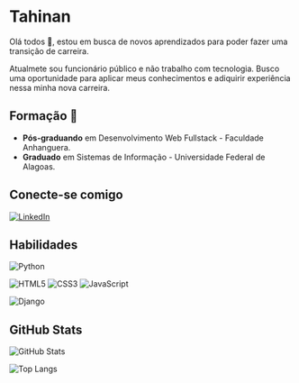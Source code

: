 # Tahinan

Olá todos 👋, estou em busca de novos aprendizados para poder fazer uma transição de carreira.

Atualmete sou funcionário público e não trabalho com tecnologia. Busco uma oportunidade para aplicar meus conhecimentos e adiquirir experiência nessa minha nova carreira.

## Formação 📗
* **Pós-graduando** em Desenvolvimento Web Fullstack - Faculdade Anhanguera.
* **Graduado** em Sistemas de Informação - Universidade Federal de Alagoas.

## Conecte-se comigo
[![LinkedIn](https://img.shields.io/badge/LinkedIn-0077B5?style=for-the-badge&logo=linkedin&logoColor=white)](www.linkedin.com/in/tahinan-wilena/)

## Habilidades
![Python](https://img.shields.io/badge/python-3670A0?style=for-the-badge&logo=python&logoColor=ffdd54)

![HTML5](https://img.shields.io/badge/HTML5-E34F26?style=for-the-badge&logo=html5&logoColor=white)
![CSS3](https://img.shields.io/badge/CSS3-1572B6?style=for-the-badge&logo=css3&logoColor=white)
![JavaScript](https://img.shields.io/badge/JavaScript-F7DF1E?style=for-the-badge&logo=javascript&logoColor=black)

![Django](https://img.shields.io/badge/django-%23092E20.svg?style=for-the-badge&logo=django&logoColor=white)

## GitHub Stats
![GitHub Stats](https://github-readme-stats.vercel.app/api?username=Tahinan&theme=transparent&bg_color=000&border_color=30A3DC&show_icons=true&icon_color=30A3DC&title_color=E94D5F&text_color=FFF)

![Top Langs](https://github-readme-stats-git-masterrstaa-rickstaa.vercel.app/api/top-langs/?username=Tahinan&layout=compact&bg_color=000&border_color=30A3DC&title_color=E94D5F&text_color=FFF)
